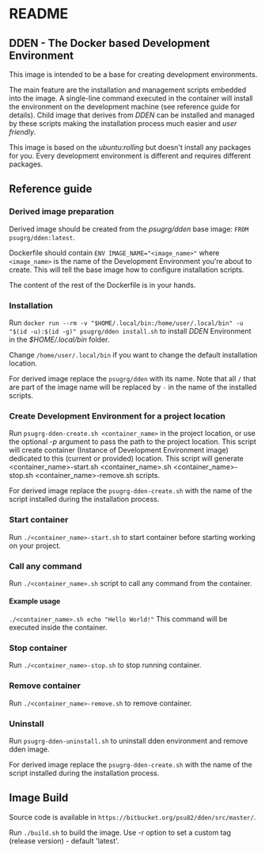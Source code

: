 # README

## DDEN - The Docker based Development Environment 
This image is intended to be a base for creating development environments. 

The main feature are the installation and management scripts embedded into the image.
A single-line command executed in the container will install the environment on the development machine (see reference guide for details). 
Child image that derives from *DDEN* can be installed and managed by these scripts making the installation process much easier and *user friendly*.

This image is based on the *ubuntu:rolling* but doesn't install any packages for you. Every development environment is different and requires different packages. 

## Reference guide

### Derived image preparation
Derived image should be created from the *psugrg/dden* base image: `FROM psugrg/dden:latest`.

Dockerfile should contain `ENV IMAGE_NAME="<image_name>"` where `<image_name>` is the name of the Development Environment you're about to create. This will tell the base image how to configure installation scripts.

The content of the rest of the Dockerfile is in your hands.

### Installation
Run `docker run --rm -v "$HOME/.local/bin:/home/user/.local/bin" -u "$(id -u):$(id -g)" psugrg/dden install.sh` to install *DDEN* Environment in the *$HOME/.local/bin* folder.

Change `/home/user/.local/bin` if you want to change the default installation location.

For derived image replace the `psugrg/dden` with its name. Note that all `/` that are part of the image name will be replaced by `-` in the name of the installed scripts.

### Create Development Environment for a project location
Run `psugrg-dden-create.sh <container_name>` in the project location, or use the optional *-p* argument to pass the path to the project location. This script will create container (Instance of Development Environment image) dedicated to this (current or provided) location. This script will generate <container_name>-start.sh <container_name>.sh <container_name>-stop.sh <container_name>-remove.sh scripts.

For derived image replace the `psugrg-dden-create.sh` with the name of the script installed during the installation process. 

### Start container 
Run `./<container_name>-start.sh` to start container before starting working on your project.

### Call any command
Run `./<container_name>.sh` script to call any command from the container. 

#### Example usage

```./<container_name>.sh echo "Hello World!"```
This command will be executed inside the container. 

### Stop container
Run `./<container_name>-stop.sh` to stop running container.

### Remove container
Run `./<container_name>-remove.sh` to remove container.

### Uninstall
Run `psugrg-dden-uninstall.sh` to uninstall dden environment and remove dden image.

For derived image replace the `psugrg-dden-create.sh` with the name of the script installed during the installation process. 

## Image Build
Source code is available in `https://bitbucket.org/psu82/dden/src/master/`.

Run `./build.sh` to build the image. Use -r option to set a custom tag (release version) - default 'latest'.

